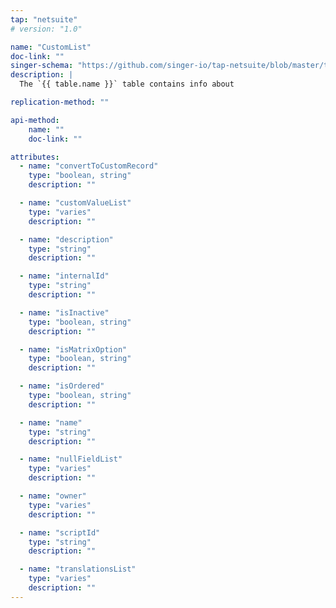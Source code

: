 ```yaml
---
tap: "netsuite"
# version: "1.0"

name: "CustomList"
doc-link: ""
singer-schema: "https://github.com/singer-io/tap-netsuite/blob/master/tap_netsuite/schemas/CustomList.json"
description: |
  The `{{ table.name }}` table contains info about 

replication-method: ""

api-method:
    name: ""
    doc-link: ""

attributes:
  - name: "convertToCustomRecord"
    type: "boolean, string"
    description: ""

  - name: "customValueList"
    type: "varies"
    description: ""

  - name: "description"
    type: "string"
    description: ""

  - name: "internalId"
    type: "string"
    description: ""

  - name: "isInactive"
    type: "boolean, string"
    description: ""

  - name: "isMatrixOption"
    type: "boolean, string"
    description: ""

  - name: "isOrdered"
    type: "boolean, string"
    description: ""

  - name: "name"
    type: "string"
    description: ""

  - name: "nullFieldList"
    type: "varies"
    description: ""

  - name: "owner"
    type: "varies"
    description: ""

  - name: "scriptId"
    type: "string"
    description: ""

  - name: "translationsList"
    type: "varies"
    description: ""
---
```

